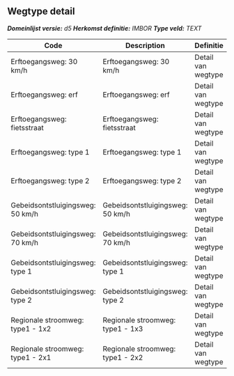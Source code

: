 ﻿## Wegtype detail

*__Domeinlijst versie:__ d5*
*__Herkomst definitie:__ IMBOR*
*__Type veld:__ TEXT*

|__Code__ |__Description__ |__Definitie__	|
|	---	|	---	|   ---	| 
| Erftoegangsweg: 30 km/h | Erftoegangsweg: 30 km/h | Detail van wegtype |
| Erftoegangsweg: erf | Erftoegangsweg: erf | Detail van wegtype |
| Erftoegangsweg: fietsstraat | Erftoegangsweg: fietsstraat | Detail van wegtype |
| Erftoegangsweg: type 1 | Erftoegangsweg: type 1 | Detail van wegtype |
| Erftoegangsweg: type 2 | Erftoegangsweg: type 2 | Detail van wegtype |
| Gebeidsontstluigingsweg: 50 km/h | Gebeidsontstluigingsweg: 50 km/h | Detail van wegtype |
| Gebeidsontstluigingsweg: 70 km/h | Gebeidsontstluigingsweg: 70 km/h | Detail van wegtype |
| Gebeidsontstluigingsweg: type 1 | Gebeidsontstluigingsweg: type 1 | Detail van wegtype |
| Gebeidsontstluigingsweg: type 2 | Gebeidsontstluigingsweg: type 2 | Detail van wegtype |
| Regionale stroomweg: type1 - 1x2 | Regionale stroomweg: type1 - 1x3 | Detail van wegtype |
| Regionale stroomweg: type1 - 2x1 | Regionale stroomweg: type1 - 2x2 | Detail van wegtype |
